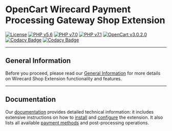 # OpenCart Wirecard Payment Processing Gateway Shop Extension

[![License](https://img.shields.io/badge/license-GPLv3-blue.svg)](https://raw.githubusercontent.com/wirecard/opencart-ee/master/LICENSE)
[![PHP v5.6](https://img.shields.io/badge/php-v5.6-yellow.svg)](http://www.php.net)
[![PHP v7.0](https://img.shields.io/badge/php-v7.0-yellow.svg)](http://www.php.net)
[![PHP v7.1](https://img.shields.io/badge/php-v7.1-yellow.svg)](http://www.php.net)
[![OpenCart v3.0.2.0](https://img.shields.io/badge/OpenCart-v3.0.2.0-green.svg)](https://www.opencart.com/)
[![Codacy Badge](https://api.codacy.com/project/badge/Grade/2481d5c6ea2f4beda8c8e1ff33312ded)](https://www.codacy.com/app/wirecard-bot/opencart-ee?utm_source=github.com&amp;utm_medium=referral&amp;utm_content=wirecard/opencart-ee&amp;utm_campaign=Badge_Grade)
[![Codacy Badge](https://api.codacy.com/project/badge/Coverage/2481d5c6ea2f4beda8c8e1ff33312ded)](https://www.codacy.com/app/wirecard-bot/opencart-ee?utm_source=github.com&utm_medium=referral&utm_content=wirecard/opencart-ee&utm_campaign=Badge_Coverage)

***
## General Information 
Before you proceed, please read our [General Information](https://github.com/wirecard/opencart-ee/wiki/Wirecard-Shop-Extensions-General-Information) for more details on Wirecard Shop Extension functionality and features.

***
## Documentation

Our [documentation](https://github.com/wirecard/opencart-ee/wiki) provides detailed technical information: it includes extensive instructions on how to [install](https://github.com/wirecard/opencart-ee/wiki/Installation) and [configure](https://github.com/wirecard/opencart-ee/wiki/Configuration) the extension. It also lists all available [payment methods](https://github.com/wirecard/opencart-ee/wiki#supported-payment-methods) and post-processing operations.


